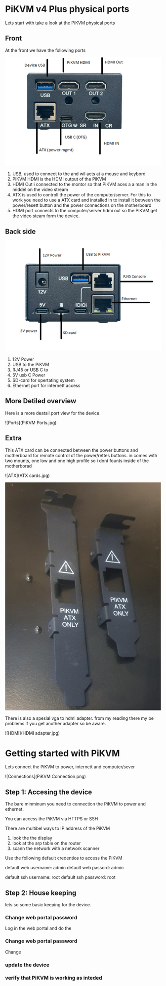 #  PiKVM v4 Plus physical ports 

Lets start with take a look at the PiKVM physical ports



## Front
At the front we have the following ports 

![Front](Front.png)


1. USB, used to connect to the and wil acts at a mouse and keybord
2. PiKVM HDMI is the HDMI output of the PiKVM 
3. HDMI Out i connected to the montor so that PiKVM aces a a man in the middel on the video stream 
4. ATX is used to controll the power of the computer/server. For this to work you need to use a ATX card and installed in to install it between the power/resett button and the power connections on the motherboard
5. HDMI port connects to the computer/server hdmi out so the PiKVM get the video steam form the device. 


## Back side



![Back](Back.png)


1. 12V Power
2. USB to the PiKVM 
3. RJ45 or USB C to 
4. 5V usb C Power
5. SD-card for opertating system
6. Ethernet port for internett access


##  More Detiled overview
Here is a more deatail port view for the device


![Ports](PiKVM Ports.jpg)



## Extra

This ATX card can be connected between the power buttons and motherboard for remote control of the power/rettes buttons.
in comes with two mounts, one low and one high profile so i dont founts inside of the motherborad 


![ATX](ATX cards.jpg)


![Mounts](Mounts.jpg)


There is also a spesial vga to hdmi adapter. from my reading there my be problems if you get another adapter so be aware.  


![HDMI](HDMI adapter.jpg)


# Getting started with PiKVM

Lets connect the PiKVM to power, internett and computer/sever 


![Connections](PiKVM Connection.png)


## Step 1: Accesing the device

The bare minminum you need to connection the PiKVM to power and ethernet.

You can access the PiKVM via HTTPS or SSH

There are multibel ways to IP address of the PiKVM
1. look the the display
2. look at the arp table on the router
3. scann the network with a network scanner


Use the following default credentios to access the PiKVM

default web username: admin
default web passord: admin

default ssh username: root
default ssh password: root


## Step 2: House keeping

lets so some basic keeping for the device. 


### Change web portal password
Log in the web portal and do the


### Change web portal password

Change 


### update the device


### verify that PiKVM is working as inteded 



